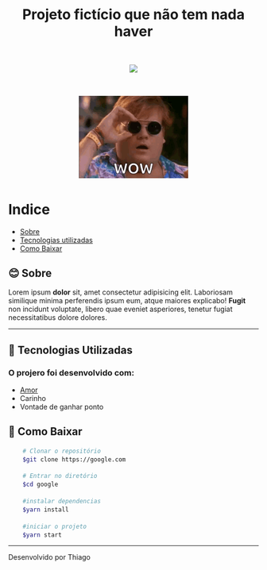 <h1 align="center">
    Projeto fictício que não tem nada haver 
</h1>
<h1 align="center">
    <img src="https://www.google.com.br/images/branding/googlelogo/2x/googlelogo_color_160x56dp.png">
</h1>

<h1 align="center">
    <img src="tenor.gif">
</h1>




# Indice
- [Sobre](#-sobre)
- [Tecnologias utilizadas](#-tecnologias-utilizadas)
- [Como Baixar](#-como-baixar)


## 😊 Sobre
Lorem ipsum **dolor** sit, amet consectetur adipisicing elit. Laboriosam similique minima perferendis ipsum eum, atque maiores explicabo! **Fugit** non incidunt voluptate, libero quae eveniet asperiores, tenetur fugiat necessitatibus dolore dolores.

---

## 🍕 Tecnologias Utilizadas
### O projero foi desenvolvido com:

- [Amor](https://google.com)
- Carinho
- Vontade de ganhar ponto

## 🚝 Como Baixar
```bash
    # Clonar o repositório
    $git clone https://google.com
    
    # Entrar no diretório
    $cd google
    
    #instalar dependencias
    $yarn install
    
    #iniciar o projeto
    $yarn start

```
---
Desenvolvido por Thiago